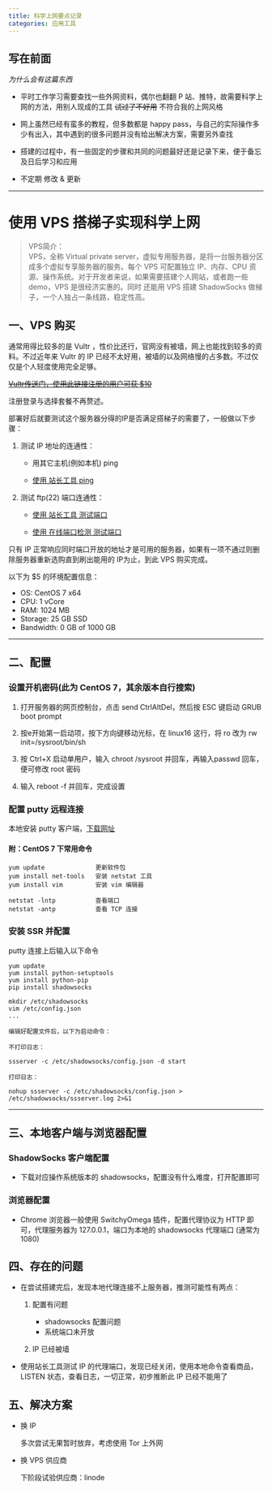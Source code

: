 ```yaml
---
title: 科学上网要点记录
categories: 应用工具
---
```


## 写在前面

*为什么会有这篇东西*

- 平时工作学习需要查找一些外网资料，偶尔也翻翻 P 站、推特，故需要科学上网的方法，用别人现成的工具 ~~试过了不好用~~ 不符合我的上网风格

- 网上虽然已经有蛮多的教程，但多数都是 happy pass，与自己的实际操作多少有出入，其中遇到的很多问题并没有给出解决方案，需要另外查找

- 搭建的过程中，有一些固定的步骤和共同的问题最好还是记录下来，便于备忘及日后学习和应用

- 不定期 修改 & 更新

***
# 使用 VPS 搭梯子实现科学上网

> VPS简介：  
VPS，全称 Virtual private server，虚拟专用服务器，是将一台服务器分区成多个虚拟专享服务器的服务。每个 VPS 可配置独立 IP、内存、CPU 资源、操作系统。对于开发者来说，如果需要搭建个人网站，或者跑一些 demo，VPS 是很经济实惠的。同时 还能用 VPS 搭建 ShadowSocks 做梯子，一个人独占一条线路，稳定性高。

## 一、VPS 购买

通常用得比较多的是 Vultr ，性价比还行，官网没有被墙，网上也能找到较多的资料。不过近年来 Vultr 的 IP 已经不太好用，被墙的以及网络慢的占多数。不过仅仅是个人轻度使用完全足够。

[~~Vultr传送门，使用此链接注册的用户可获 $10~~](https://www.vultr.com/?ref=8283851)

注册登录与选择套餐不再赘述。

部署好后就要测试这个服务器分得的IP是否满足搭梯子的需要了，一般做以下步骤：

1. 测试 IP 地址的连通性：

    - 用其它主机(例如本机) ping

    - [使用 站长工具 ping](http://ping.chinaz.com) 

2. 测试 ftp(22) 端口连通性：

    - [使用 站长工具 测试端口](http://tool.chinaz.com/port)

    - [使用 在线端口检测 测试端口](http://coolaf.com/tool/port)

只有 IP 正常响应同时端口开放的地址才是可用的服务器，如果有一项不通过则删除服务器重新选购直到刷出能用的 IP为止，到此 VPS 购买完成。

以下为 $5 的环境配置信息：

- OS: CentOS 7 x64
- CPU: 1 vCore  
- RAM: 1024 MB  
- Storage: 25 GB SSD  
- Bandwidth: 0 GB of 1000 GB  

***

## 二、配置

### 设置开机密码(此为 CentOS 7，其余版本自行搜索)

1. 打开服务器的网页控制台，点击 send CtrlAltDel，然后按 ESC 键启动 GRUB boot prompt

2. 按e开始第一启动项，按下方向键移动光标，在 linux16 这行，将 ro 改为 rw init=/sysroot/bin/sh

3. 按 Ctrl+X 启动单用户，输入 chroot /sysroot 并回车，再输入passwd 回车，便可修改 root 密码

4. 输入 reboot -f 并回车，完成设置

### 配置 putty 远程连接

本地安装 putty 客户端，[下载网址](https://www.chiark.greenend.org.uk/~sgtatham/putty/latest.html)


#### 附：CentOS 7 下常用命令

    yum update              更新软件包
    yum install net-tools   安装 netstat 工具
    yum install vim         安装 vim 编辑器

    netstat -lntp           查看端口
    netstat -antp           查看 TCP 连接
    

### 安装 SSR 并配置

putty 连接上后输入以下命令

    yum update
    yum install python-setuptools
    yum install python-pip
    pip install shadowsocks

    mkdir /etc/shadowsocks
    vim /etc/config.json
    ...

    编辑好配置文件后，以下为启动命令：

    不打印日志：  

    ssserver -c /etc/shadowsocks/config.json -d start

    打印日志：

    nohup ssserver -c /etc/shadowsocks/config.json > /etc/shadowsocks/ssserver.log 2>&1

***

## 三、本地客户端与浏览器配置

### ShadowSocks 客户端配置

- 下载对应操作系统版本的 shadowsocks，配置没有什么难度，打开配置即可

### 浏览器配置

- Chrome 浏览器一般使用 SwitchyOmega 插件，配置代理协议为 HTTP 即可，代理服务器为 127.0.0.1，端口为本地的 shadowsocks 代理端口 (通常为1080)


## 四、存在的问题

- 在尝试搭建完后，发现本地代理连接不上服务器，推测可能性有两点：

    1. 配置有问题
        - shadowsocks 配置问题
        - 系统端口未开放

    2. IP 已经被墙

- 使用站长工具测试 IP 的代理端口，发现已经关闭，使用本地命令查看商品，LISTEN 状态，查看日志，一切正常，初步推断此 IP 已经不能用了

## 五、解决方案

- 换 IP 

    多次尝试无果暂时放弃，考虑使用 Tor 上外网

- 换 VPS 供应商

    下阶段试验供应商：linode
